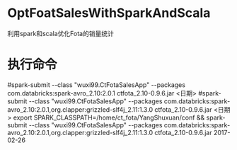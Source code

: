 # OptFoatSalesWithSparkAndScala
利用spark和scala优化Fota的销量统计
# 执行命令
#spark-submit   --class "wuxi99.CtFotaSalesApp"  --packages com.databricks:spark-avro_2.10:2.0.1  ctfota_2.10-0.9.6.jar <日期> 
#spark-submit   --class "wuxi99.CtFotaSalesApp"  --packages com.databricks:spark-avro_2.10:2.0.1,org.clapper:grizzled-slf4j_2.11:1.3.0  ctfota_2.10-0.9.6.jar <日期>
export SPARK_CLASSPATH=/home/ct_fota/YangShuxuan/conf && spark-submit   --class "wuxi99.CtFotaSalesApp"  --packages com.databricks:spark-avro_2.10:2.0.1,org.clapper:grizzled-slf4j_2.11:1.3.0   ctfota_2.10-0.9.6.jar 2017-02-26
